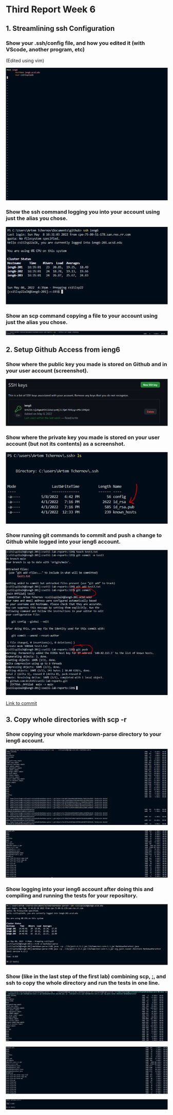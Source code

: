 # **Third Report Week 6**

## **1. Streamlining ssh Configuration**
### Show your .ssh/config file, and how you edited it (with VScode, another program, etc)
(Edited using vim)

[g]: 1-1.PNG
![3-1][g]

### Show the ssh command logging you into your account using just the alias you chose.

[h]: 1-2.PNG
![3-1][h]

### Show an scp command copying a file to your account using just the alias you chose.

[i]: 1-3.PNG
![3-1][i]



## **2. Setup Github Access from ieng6**
### Show where the public key you made is stored on Github and in your user account (screenshot).
[x]: 2-1.PNG
![3-1][x]

### Show where the private key you made is stored on your user account (but not its contents) as a screenshot.

[y]: 2-2.PNG
![3-2][y]

### Show running git commands to commit and push a change to Github while logged into your ieng6 account.

[z]: 2-3.PNG
![3-2][z]


[Link to commit](https://github.com/Atch19/cse15l-lab-reports/commit/0ff12a84746c9809a2c908a37b411b691c501494)

## **3. Copy whole directories with scp -r**
### Show copying your whole markdown-parse directory to your ieng6 account.
[A]: 3-1.PNG
![3-1][A]

[B]: 3-2.PNG
![3-2][B]

### Show logging into your ieng6 account after doing this and compiling and running the tests for your repository.

[c]: 3-3.PNG
![3-1][c]


### Show (like in the last step of the first lab) combining scp, ;, and ssh to copy the whole directory and run the tests in one line.

[d]: 3-4.PNG
![3-1][d]


[e]: 3-6.PNG
![3-1][e]

[f]: 3-5.PNG
![3-1][f]